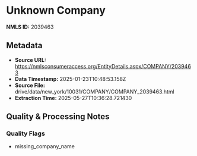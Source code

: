 # Unknown Company

**NMLS ID:** 2039463

## Metadata
- **Source URL:** https://nmlsconsumeraccess.org/EntityDetails.aspx/COMPANY/2039463
- **Data Timestamp:** 2025-01-23T10:48:53.158Z
- **Source File:** drive/data/new_york/10031/COMPANY/COMPANY_2039463.html
- **Extraction Time:** 2025-05-27T10:36:28.721430

## Quality & Processing Notes
### Quality Flags
- missing_company_name
